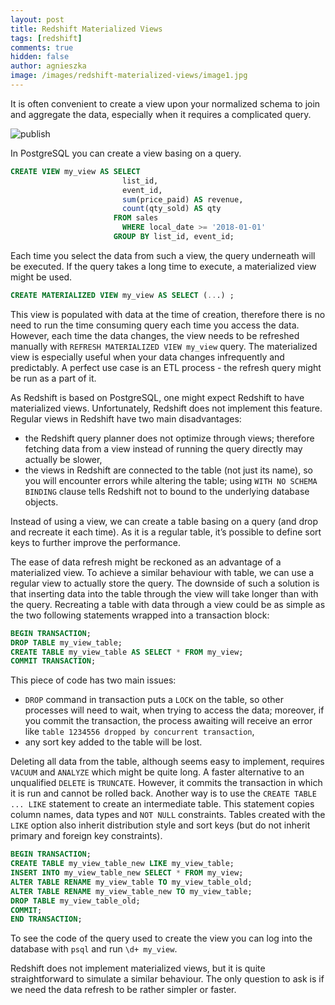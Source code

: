 ```yaml
---
layout: post
title: Redshift Materialized Views
tags: [redshift]
comments: true
hidden: false
author: agnieszka
image: /images/redshift-materialized-views/image1.jpg
---
```


It is often convenient to create a view upon your normalized schema to join and aggregate the data, especially when it requires a complicated query.

![publish](/images/redshift-materialized-views/image1.jpg)

In PostgreSQL you can create a view basing on a query.
```sql
CREATE VIEW my_view AS SELECT
                         list_id,
                         event_id,
                         sum(price_paid) AS revenue,
                         count(qty_sold) AS qty
                       FROM sales
                         WHERE local_date >= '2018-01-01'
                       GROUP BY list_id, event_id;
```

Each time you select the data from such a view, the query underneath will be executed. If the query takes a long time to execute, a materialized view might be used.

```sql
CREATE MATERIALIZED VIEW my_view AS SELECT (...) ;
```

This view is populated with data at the time of creation, therefore there is no need to run the time consuming query each time you access the data. However, each time the data changes, the view needs to be refreshed manually with `REFRESH MATERIALIZED VIEW my_view` query. The materialized view is especially useful when your data changes infrequently and predictably. A perfect use case is an ETL process - the refresh query might be run as a part of it.

As Redshift is based on PostgreSQL, one might expect Redshift to have materialized views. Unfortunately, Redshift does not implement this feature. Regular views in Redshift have two main disadvantages:
 * the Redshift query planner does not optimize through views; therefore fetching data from a view instead of running the query directly may actually be slower,
 * the views in Redshift are connected to the table (not just its name), so you will encounter errors while altering the table; using `WITH NO SCHEMA BINDING` clause tells Redshift not to bound to the underlying database objects.

Instead of using a view, we can create a table basing on a query (and drop and recreate it each time). As it is a regular table, it’s possible to define sort keys to further improve the performance.

The ease of data refresh might be reckoned as an advantage of a materialized view. To achieve a similar behaviour with table, we can use a regular view to actually store the query. The downside of such a solution is that inserting data into the table through the view will take longer than with the query. Recreating a table with data through a view could be as simple as the two following statements wrapped into a transaction block:

```sql
BEGIN TRANSACTION;
DROP TABLE my_view_table;
CREATE TABLE my_view_table AS SELECT * FROM my_view;
COMMIT TRANSACTION;
```

This piece of code has two main issues:
 * `DROP` command in transaction puts a `LOCK` on the table, so other processes will need to wait, when trying to access the data; moreover, if you commit the transaction, the process awaiting will receive an error like `table 1234556 dropped by concurrent transaction`,
 * any sort key added to the table will be lost.

Deleting all data from the table, although seems easy to implement, requires `VACUUM` and `ANALYZE` which might be quite long. A faster alternative to an unqualified `DELETE` is `TRUNCATE`. However, it commits the transaction in which it is run and cannot be rolled back. Another way is to use the `CREATE TABLE ... LIKE` statement to create an intermediate table. This statement copies column names, data types and `NOT NULL` constraints. Tables created with the `LIKE` option also inherit distribution style and sort keys (but do not inherit primary and foreign key constraints).

```sql
BEGIN TRANSACTION;
CREATE TABLE my_view_table_new LIKE my_view_table;
INSERT INTO my_view_table_new SELECT * FROM my_view;
ALTER TABLE RENAME my_view_table TO my_view_table_old;
ALTER TABLE RENAME my_view_table_new TO my_view_table;
DROP TABLE my_view_table_old;
COMMIT;
END TRANSACTION;
```

To see the code of the query used to create the view you can log into the database with `psql` and run `\d+ my_view`.

Redshift does not implement materialized views, but it is quite straightforward to simulate a similar behaviour. The only question to ask is if we need the data refresh to be rather simpler or faster.
